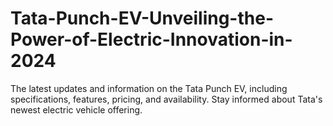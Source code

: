 # Tata-Punch-EV-Unveiling-the-Power-of-Electric-Innovation-in-2024
The latest updates and information on the Tata Punch EV, including specifications, features, pricing, and availability. Stay informed about Tata's newest electric vehicle offering.
